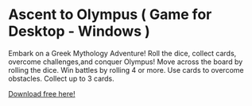 # Ascent to Olympus ( Game for Desktop - Windows )
Embark on a Greek Mythology Adventure!
Roll the dice, collect cards, overcome challenges,and conquer Olympus!
Move across the board by rolling the dice. Win battles by rolling 4 or more.
Use cards to overcome obstacles. Collect up to 3 cards.


[Download free here!](https://bressar.itch.io/ascent-to-olympus)

